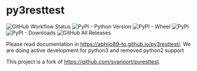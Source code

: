 py3resttest
==========
![GitHub Workflow Status](https://img.shields.io/github/workflow/status/abhijo89-to/py3resttest/Python%20package?style=plastic)
![PyPI - Python Version](https://img.shields.io/pypi/pyversions/resttest3)
![PyPI - Wheel](https://img.shields.io/pypi/wheel/resttest3)
![PyPI](https://img.shields.io/pypi/v/resttest3)
![PyPI - Downloads](https://img.shields.io/pypi/dm/resttest3)
![GitHub All Releases](https://img.shields.io/github/downloads/abhijo89-to/py3resttest/total?label=github%20download)

Please read documentation in https://abhijo89-to.github.io/py3resttest/. We are doing active development for python3 and removed python2 support 

This project is a fork of https://github.com/svanoort/pyresttest. 
